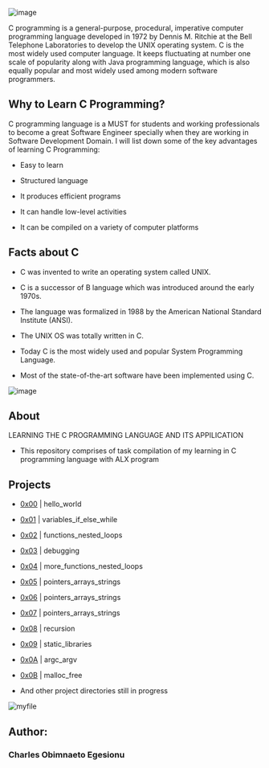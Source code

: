 ![image](https://user-images.githubusercontent.com/105589308/194294270-87239719-6279-4c5a-8c81-f5a6b533fc26.png)

C programming is a general-purpose, procedural, imperative computer programming language developed in 1972 by Dennis M. Ritchie at the Bell Telephone Laboratories to develop the UNIX operating system. C is the most widely used computer language. It keeps fluctuating at number one scale of popularity along with Java programming language, which is also equally popular and most widely used among modern software programmers.

## Why to Learn C Programming? ##
C programming language is a MUST for students and working professionals to become a great Software Engineer specially when they are working in Software Development Domain. I will list down some of the key advantages of learning C Programming:

- Easy to learn

- Structured language

- It produces efficient programs

- It can handle low-level activities

- It can be compiled on a variety of computer platforms

## Facts about C ##
- C was invented to write an operating system called UNIX.

- C is a successor of B language which was introduced around the early 1970s.

- The language was formalized in 1988 by the American National Standard Institute (ANSI).

- The UNIX OS was totally written in C.

- Today C is the most widely used and popular System Programming Language.

- Most of the state-of-the-art software have been implemented using C.

![image](https://user-images.githubusercontent.com/105589308/194299559-6c0a7c84-bb4c-45d0-818f-c3c1a82aa21c.png)

## About ##
LEARNING THE C PROGRAMMING LANGUAGE AND ITS APPILICATION

- This repository comprises of task compilation of my learning in C programming language with ALX program

## Projects ##
- [0x00](https://github.com/IamNaeto/alx-low_level_programming/tree/master/0x00-hello_world) | hello_world

- [0x01](https://github.com/IamNaeto/alx-low_level_programming/tree/master/0x01-variables_if_else_while) | variables_if_else_while

- [0x02](https://github.com/IamNaeto/alx-low_level_programming/tree/master/0x02-functions_nested_loops) | functions_nested_loops

- [0x03](https://github.com/IamNaeto/alx-low_level_programming/tree/master/0x03-debugging) | debugging

- [0x04](https://github.com/IamNaeto/alx-low_level_programming/tree/master/0x04-more_functions_nested_loops) | more_functions_nested_loops

- [0x05](https://github.com/IamNaeto/alx-low_level_programming/tree/master/0x05-pointers_arrays_strings) | pointers_arrays_strings

- [0x06](https://github.com/IamNaeto/alx-low_level_programming/tree/master/0x06-pointers_arrays_strings) | pointers_arrays_strings

- [0x07](https://github.com/IamNaeto/alx-low_level_programming/tree/master/0x07-pointers_arrays_strings) | pointers_arrays_strings

- [0x08](https://github.com/IamNaeto/alx-low_level_programming/tree/master/0x08-recursion) | recursion

- [0x09](https://github.com/IamNaeto/alx-low_level_programming/tree/master/0x09-static_libraries) | static_libraries

- [0x0A](https://github.com/IamNaeto/alx-low_level_programming/tree/master/0x0A-argc_argv) | argc_argv

- [0x0B](https://github.com/IamNaeto/alx-low_level_programming/tree/master/0x0B-malloc_free) | malloc_free

- And other project directories still in progress

![myfile](https://www.reactiongifs.us/wp-content/uploads/2013/10/nuh_uh_conan_obrien.gif)

## Author: ##
### Charles Obimnaeto Egesionu ###
